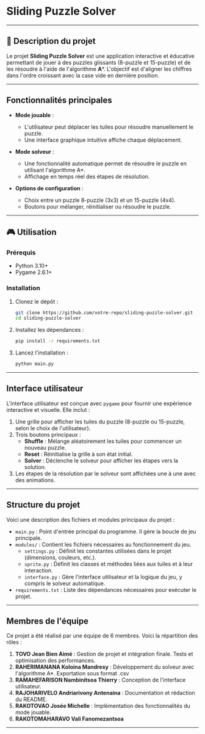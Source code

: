 # Sliding Puzzle Solver

---

## 🧩 Description du projet

Le projet **Sliding Puzzle Solver** est une application interactive et éducative permettant de jouer à des puzzles glissants (8-puzzle et 15-puzzle) et de les résoudre à l'aide de l'algorithme **A***. L'objectif est d'aligner les chiffres dans l'ordre croissant avec la case vide en dernière position.

---

## Fonctionnalités principales

- **Mode jouable** :
  - L'utilisateur peut déplacer les tuiles pour résoudre manuellement le puzzle.
  - Une interface graphique intuitive affiche chaque déplacement.
  
- **Mode solveur** :
  - Une fonctionnalité automatique permet de résoudre le puzzle en utilisant l'algorithme A*.
  - Affichage en temps réel des étapes de résolution.

- **Options de configuration** :
  - Choix entre un puzzle 8-puzzle (3x3) et un 15-puzzle (4x4).
  - Boutons pour mélanger, réinitialiser ou résoudre le puzzle.

---

## 🎮 Utilisation

### Prérequis

- Python 3.10+
- Pygame 2.6.1+

### Installation

1. Clonez le dépôt :
   ```bash
   git clone https://github.com/votre-repo/sliding-puzzle-solver.git
   cd sliding-puzzle-solver
2. Installez les dépendances :
   ```bash
   pip install -r requirements.txt
3. Lancez l'installation :
   ```bash
   python main.py

---

## **Interface utilisateur**

L'interface utilisateur est conçue avec `pygame` pour fournir une expérience interactive et visuelle. Elle inclut :

1. Une grille pour afficher les tuiles du puzzle (8-puzzle ou 15-puzzle, selon le choix de l'utilisateur).
2. Trois boutons principaux :
   - **Shuffle** : Mélange aléatoirement les tuiles pour commencer un nouveau puzzle.
   - **Reset** : Réinitialise la grille à son état initial.
   - **Solver** : Déclenche le solveur pour afficher les étapes vers la solution.
3. Les étapes de la résolution par le solveur sont affichées une à une avec des animations.

---

## **Structure du projet**

Voici une description des fichiers et modules principaux du projet :

- `main.py` : Point d'entrée principal du programme. Il gère la boucle de jeu principale.
- `modules/` : Contient les fichiers nécessaires au fonctionnement du jeu.
  - `settings.py` : Définit les constantes utilisées dans le projet (dimensions, couleurs, etc.).
  - `sprite.py` : Définit les classes et méthodes liées aux tuiles et à leur interaction.
  - `interface.py` : Gère l'interface utilisateur et la logique du jeu, y compris le solveur automatique.
- `requirements.txt` : Liste des dépendances nécessaires pour exécuter le projet.

---

## **Membres de l'équipe**

Ce projet a été réalisé par une équipe de 6 membres. Voici la répartition des rôles :

1. **TOVO Jean Bien Aimé** : Gestion de projet et intégration finale. Tests et optimisation des performances.
2. **RAHERIMANANA Koloina Mandresy** : Développement du solveur avec l'algorithme A*. Exportation sous format .csv
3. **RAMAHEFARISON Nambinitsoa Thierry** : Conception de l'interface utilisateur.
4. **RAJOHARIVELO Andriarivony Antenaina** : Documentation et rédaction du README.
5. **RAKOTOVAO Josée Michelle** : Implémentation des fonctionnalités du mode jouable.
6. **RAKOTOMAHARAVO Vali Fanomezantsoa**

---
